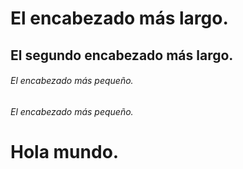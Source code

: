 # El encabezado más largo.
## El segundo encabezado más largo.
###### El encabezado más pequeño.
###### El encabezado más pequeño.

# Hola mundo.